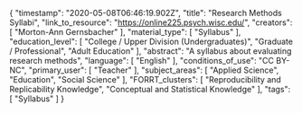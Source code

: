 {
    "timestamp": "2020-05-08T06:46:19.902Z",
    "title": "Research Methods Syllabi",
    "link_to_resource": "https://online225.psych.wisc.edu/",
    "creators": [
        "Morton-Ann Gernsbacher"
    ],
    "material_type": [
        "Syllabus"
    ],
    "education_level": [
        "College / Upper Division (Undergraduates)",
        "Graduate / Professional",
        "Adult Education"
    ],
    "abstract": "A syllabus about evaluating research methods",
    "language": [
        "English"
    ],
    "conditions_of_use": "CC BY-NC",
    "primary_user": [
        "Teacher"
    ],
    "subject_areas": [
        "Applied Science",
        "Education",
        "Social Science"
    ],
    "FORRT_clusters": [
        "Reproducibility and Replicability Knowledge",
        "Conceptual and Statistical Knowledge"
    ],
    "tags": [
        "Syllabus"
    ]
}